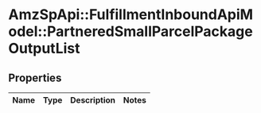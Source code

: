 # AmzSpApi::FulfillmentInboundApiModel::PartneredSmallParcelPackageOutputList

## Properties
Name | Type | Description | Notes
------------ | ------------- | ------------- | -------------


